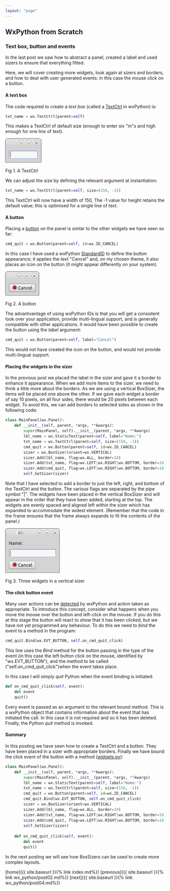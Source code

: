 ```yaml
---
layout: "page"
---
```

## WxPython from Scratch
### Text box, button and events

In the last post we saw how to abstract a panel, created a label and
used sizers to ensure that everything fitted.

Here, we will cover creating more widgets, look again at sizers and
borders, and how to deal with user generated events: in this case the
mouse click on a button.

#### A text box

The code required to create a *text box* (called a
[TextCtrl](https://wxpython.org/Phoenix/docs/html/wx.TextCtrl.html) in
wxPython) is:

``` python
txt_name = wx.TextCtrl(parent=self)
```

This makes a TextCtrl of default size (enough to enter six "m"s and high
enough for one line of text).

![](/wx_python/images/textbox_01.png)

Fig 1. A TextCtrl

We can adjust the size by defining the relevant argument at
instantiation:

``` python
txt_name = wx.TextCtrl(parent=self, size=(150, -1))
```

This TextCtrl will now have a width of 150, The -1 value for height
retains the default value; this is optimised for a single line of text.

#### A button

Placing a
[button](https://wxpython.org/Phoenix/docs/html/wx.Button.html) on the
panel is simlar to the other widgets we have seen so far:

``` python
cmd_quit = wx.Button(parent=self, id=wx.ID_CANCEL)
```

In this case I have used a wxPython
[StandardID](https://wxpython.org/Phoenix/docs/html/wx.StandardID.enumeration.html)
to define the button appearance; it applies the text "Cancel" and, on my
chosen theme, it also places an icon on the button (it might appear
differently on your system).

![](/wx_python/images/button_01.png)

Fig 2. A button

The advantvantage of using wxPython IDs is that you will get a
consistent look over your application, provide multi-lingual support,
and is generally compatible with other applications. It would have been
possible to create the button using the *label* argument:

``` python
cmd_quit = wx.Button(parent=self, label="Cancel")
```

This would not have created the icon on the button, and would not
provide multi-lingual support.

#### Placing the widgets in the sizer

In the previous post we placed the label in the sizer and gave it a
border to enhance it appearance. When we add more items to the sizer, we
need to think a little more about the borders. As we are using a
vertical BoxSizer, the items will be placed one above the other. If we
gave each widget a border of say 10 pixels, on all four sides, there
would be 20 pixels between each widget. To avoid this, we can add
borders to selected sides as shown in the following code:

``` python
class MainPanel(wx.Panel):
    def __init__(self, parent, *args, **kwargs):
        super(MainPanel, self).__init__(parent, *args, **kwargs)
        lbl_name = wx.StaticText(parent=self, label="Name:")
        txt_name = wx.TextCtrl(parent=self, size=(150, -1))
        cmd_quit = wx.Button(parent=self, id=wx.ID_CANCEL)
        sizer = wx.BoxSizer(orient=wx.VERTICAL)
        sizer.Add(lbl_name, flag=wx.ALL, border=10)
        sizer.Add(txt_name, flag=wx.LEFT|wx.RIGHT|wx.BOTTOM, border=10)
        sizer.Add(cmd_quit, flag=wx.LEFT|wx.RIGHT|wx.BOTTOM, border=10)
        self.SetSizer(sizer)
```

Note that I have selected to add a border to just the left, right, and
bottom of the TextCtrl and the button. The various flags are separated
by the pipe symbol "|". The widgets have been placed in the vertical
BoxSizer and will appear in the order that they have been added,
starting at the top. The widgets are evenly spaced and aligned left
within the sizer which has expanded to accommodate the widest element.
(Remember that the code in the frame ensures that the frame always
expands to fit the contents of the panel.)

![](/wx_python/images/vertical_01.png)

Fig 3. Three widgets in a vertical sizer

#### The click button event

Many user actions can be
[detected](https://wxpython.org/Phoenix/docs/html/events_overview.html)
by wxPython and action taken as appropriate. To introduce this concept,
consider what happens when you move the mouse over the button and
left-click on the mouse. If you do this at this stage the button will
react to show that it has been clicked, but we have not yet programmed
any behaviour. To do this we need to *bind* the event to a method in the
program:

``` python
cmd_quit.Bind(wx.EVT_BUTTON, self.on_cmd_quit_click)
```

This line uses the *Bind* method for the button passing in the type of
the event (in this case the left button click on the mouse, identified
by "wx.EVT\_BUTTON"), and the method to be called
("self.on\_cmd\_quit\_click")when the event takes place.

In this case I will simply *quit* Python when the event binding is
initiated:

``` python
def on_cmd_quit_click(self, event):
    del event
    quit()
```

Every event is passed as an argument to the relevant bound method. This
is a wxPython object that contains information about the event that has
initiated the call. In this case it is not required and so it has been
deleted. Finally, the Python *quit* method is invoked.

#### Summary

In this posting we have seen how to create a TextCtrl and a button. They
have been placed in a sizer with appropriate borders. Finally we have
bound the click event of the button with a method
([widgets.py](widgets/label.py)):

``` python
class MainPanel(wx.Panel):
    def __init__(self, parent, *args, **kwargs):
        super(MainPanel, self).__init__(parent, *args, **kwargs)
        lbl_name = wx.StaticText(parent=self, label="Name:")
        txt_name = wx.TextCtrl(parent=self, size=(150, -1))
        cmd_quit = wx.Button(parent=self, id=wx.ID_CANCEL)
        cmd_quit.Bind(wx.EVT_BUTTON, self.on_cmd_quit_click)
        sizer = wx.BoxSizer(orient=wx.VERTICAL)
        sizer.Add(lbl_name, flag=wx.ALL, border=10)
        sizer.Add(txt_name, flag=wx.LEFT|wx.RIGHT|wx.BOTTOM, border=10)
        sizer.Add(cmd_quit, flag=wx.LEFT|wx.RIGHT|wx.BOTTOM, border=10)
        self.SetSizer(sizer)

    def on_cmd_quit_click(self, event):
        del event
        quit()
```

In the next posting we will see how BoxSizers can be used to create more
complex layouts.

[home]({{ site.baseurl }}{% link index.md%}) [previous]({{ site.baseurl }}{% link wx_python/post02.md%}) [next]({{ site.baseurl }}{% link wx_python/post04.md%})